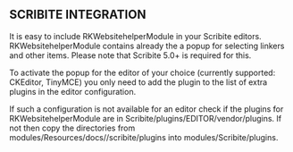 SCRIBITE INTEGRATION
--------------------

It is easy to include RKWebsitehelperModule in your Scribite editors.
RKWebsitehelperModule contains already the a popup for selecting linkers and other items.
Please note that Scribite 5.0+ is required for this.

To activate the popup for the editor of your choice (currently supported: CKEditor, TinyMCE)
you only need to add the plugin to the list of extra plugins in the editor configuration.

If such a configuration is not available for an editor check if the plugins for
RKWebsitehelperModule are in Scribite/plugins/EDITOR/vendor/plugins. If not then copy the directories from
    modules/Resources/docs//scribite/plugins into modules/Scribite/plugins.

